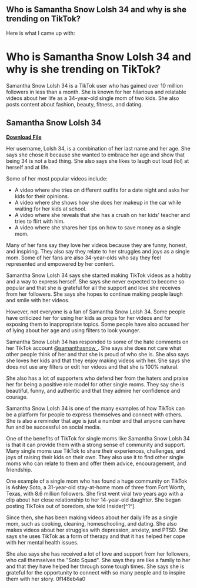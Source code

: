 ## Who is Samantha Snow Lolsh 34 and why is she trending on TikTok?

  Here is what I came up with:  
# Who is Samantha Snow Lolsh 34 and why is she trending on TikTok?
 
Samantha Snow Lolsh 34 is a TikTok user who has gained over 10 million followers in less than a month. She is known for her hilarious and relatable videos about her life as a 34-year-old single mom of two kids. She also posts content about fashion, beauty, fitness, and dating.
 
## Samantha Snow Lolsh 34


[**Download File**](https://www.google.com/url?q=https%3A%2F%2Fcinurl.com%2F2tKUmk&sa=D&sntz=1&usg=AOvVaw3JT1kwzvdMv-ArpqQmehLM)

 
Her username, Lolsh 34, is a combination of her last name and her age. She says she chose it because she wanted to embrace her age and show that being 34 is not a bad thing. She also says she likes to laugh out loud (lol) at herself and at life.
 
Some of her most popular videos include:
 
- A video where she tries on different outfits for a date night and asks her kids for their opinions.
- A video where she shows how she does her makeup in the car while waiting for her kids at school.
- A video where she reveals that she has a crush on her kids' teacher and tries to flirt with him.
- A video where she shares her tips on how to save money as a single mom.

Many of her fans say they love her videos because they are funny, honest, and inspiring. They also say they relate to her struggles and joys as a single mom. Some of her fans are also 34-year-olds who say they feel represented and empowered by her content.
 
Samantha Snow Lolsh 34 says she started making TikTok videos as a hobby and a way to express herself. She says she never expected to become so popular and that she is grateful for all the support and love she receives from her followers. She says she hopes to continue making people laugh and smile with her videos.
  
However, not everyone is a fan of Samantha Snow Lolsh 34. Some people have criticized her for using her kids as props for her videos and for exposing them to inappropriate topics. Some people have also accused her of lying about her age and using filters to look younger.
 
Samantha Snow Lolsh 34 has responded to some of the hate comments on her TikTok account [@samanthasnow\_](https://www.tiktok.com/@samanthasnow\_). She says she does not care what other people think of her and that she is proud of who she is. She also says she loves her kids and that they enjoy making videos with her. She says she does not use any filters or edit her videos and that she is 100% natural.
 
She also has a lot of supporters who defend her from the haters and praise her for being a positive role model for other single moms. They say she is beautiful, funny, and authentic and that they admire her confidence and courage.
 
Samantha Snow Lolsh 34 is one of the many examples of how TikTok can be a platform for people to express themselves and connect with others. She is also a reminder that age is just a number and that anyone can have fun and be successful on social media.
  
One of the benefits of TikTok for single moms like Samantha Snow Lolsh 34 is that it can provide them with a strong sense of community and support. Many single moms use TikTok to share their experiences, challenges, and joys of raising their kids on their own. They also use it to find other single moms who can relate to them and offer them advice, encouragement, and friendship.
 
One example of a single mom who has found a huge community on TikTok is Ashley Soto, a 31-year-old stay-at-home mom of three from Fort Worth, Texas, with 8.6 million followers. She first went viral two years ago with a clip about her close relationship to her 14-year-old daughter. She began posting TikToks out of boredom, she told Insider[^1^].
 
Since then, she has been making videos about her daily life as a single mom, such as cooking, cleaning, homeschooling, and dating. She also makes videos about her struggles with depression, anxiety, and PTSD. She says she uses TikTok as a form of therapy and that it has helped her cope with her mental health issues.
 
She also says she has received a lot of love and support from her followers, who call themselves the "Soto Squad". She says they are like a family to her and that they have helped her through some tough times. She says she is grateful for the opportunity to connect with so many people and to inspire them with her story.
 0f148eb4a0
